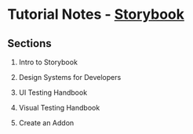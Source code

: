 # Tutorial Notes - [Storybook](https://storybook.js.org/tutorials/)

## Sections

1. Intro to Storybook

2. Design Systems for Developers

3. UI Testing Handbook

4. Visual Testing Handbook

5. Create an Addon